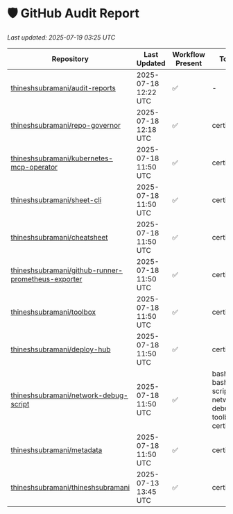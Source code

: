 # 🛡️ GitHub Audit Report

_Last updated: 2025-07-19 03:25 UTC_

| Repository | Last Updated | Workflow Present | Topics | Branch |
|------------|---------------|------------------|------|--------|
| [thineshsubramani/audit-reports](https://github.com/thineshsubramani/audit-reports) | 2025-07-18 12:22 UTC | ✅ | - | main |
| [thineshsubramani/repo-governor](https://github.com/thineshsubramani/repo-governor) | 2025-07-18 12:18 UTC | ✅ | certified | main |
| [thineshsubramani/kubernetes-mcp-operator](https://github.com/thineshsubramani/kubernetes-mcp-operator) | 2025-07-18 11:50 UTC | ✅ | certified | main |
| [thineshsubramani/sheet-cli](https://github.com/thineshsubramani/sheet-cli) | 2025-07-18 11:50 UTC | ✅ | certified | main |
| [thineshsubramani/cheatsheet](https://github.com/thineshsubramani/cheatsheet) | 2025-07-18 11:50 UTC | ✅ | certified | main |
| [thineshsubramani/github-runner-prometheus-exporter](https://github.com/thineshsubramani/github-runner-prometheus-exporter) | 2025-07-18 11:50 UTC | ✅ | certified | main |
| [thineshsubramani/toolbox](https://github.com/thineshsubramani/toolbox) | 2025-07-18 11:50 UTC | ✅ | certified | main |
| [thineshsubramani/deploy-hub](https://github.com/thineshsubramani/deploy-hub) | 2025-07-18 11:50 UTC | ✅ | certified | main |
| [thineshsubramani/network-debug-script](https://github.com/thineshsubramani/network-debug-script) | 2025-07-18 11:50 UTC | ✅ | bash, bash-script, network-debugging, toolbox, certified | main |
| [thineshsubramani/metadata](https://github.com/thineshsubramani/metadata) | 2025-07-18 11:50 UTC | ✅ | certified | main |
| [thineshsubramani/thineshsubramani](https://github.com/thineshsubramani/thineshsubramani) | 2025-07-13 13:45 UTC | ✅ | certified | master |
